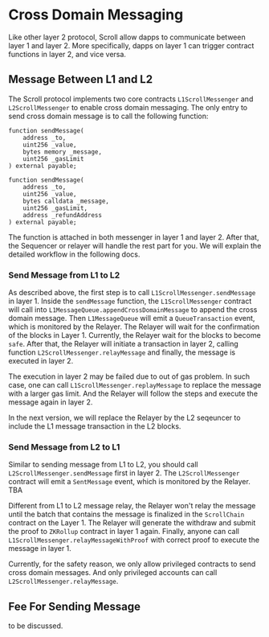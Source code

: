 # Cross Domain Messaging

Like other layer 2 protocol, Scroll allow dapps to communicate between layer 1 and layer 2. More specifically, dapps on layer 1 can trigger contract functions in layer 2, and vice versa.

## Message Between L1 and L2

The Scroll protocol implements two core contracts `L1ScrollMessenger` and `L2ScrollMessenger` to enable cross domain messaging. The only entry to send cross domain message is to call the following function:

```solidity
function sendMessage(
    address _to,
    uint256 _value,
    bytes memory _message,
    uint256 _gasLimit
) external payable;

function sendMessage(
    address _to,
    uint256 _value,
    bytes calldata _message,
    uint256 _gasLimit,
    address _refundAddress
) external payable;
```

The function is attached in both messenger in layer 1 and layer 2. After that, the Sequencer or relayer will handle the rest part for you. We will explain the detailed workflow in the following docs.

### Send Message from L1 to L2

As described above, the first step is to call `L1ScrollMessenger.sendMessage` in layer 1. Inside the `sendMessage` function, the `L1ScrollMessenger` contract will call into `L1MessageQueue.appendCrossDomainMessage` to append the cross domain message. Then `L1MessageQueue` will emit a `QueueTransaction` event, which is monitored by the Relayer. The Relayer will wait for the confirmation of the blocks in Layer 1. Currently, the Relayer wait for the blocks to become `safe`. After that, the Relayer will initiate a transaction in layer 2, calling function `L2ScrollMessenger.relayMessage` and finally, the message is executed in layer 2.

The execution in layer 2 may be failed due to out of gas problem. In such case, one can call `L1ScrollMessenger.replayMessage` to replace the message with a larger gas limit. And the Relayer will follow the steps and execute the message again in layer 2.

In the next version, we will replace the Relayer by the L2 seqeuncer to include the L1 message transaction in the L2 blocks.

### Send Message from L2 to L1

Similar to sending message from L1 to L2, you should call `L2ScrollMessenger.sendMessage` first in layer 2. The `L2ScrollMessenger` contract will emit a `SentMessage` event, which is monitored by the Relayer. TBA

Different from L1 to L2 message relay, the Relayer won't relay the message until the batch that contains the message is finalized in the `ScrollChain` contract on the Layer 1. The Relayer will generate the withdraw and submit the proof to `ZKRollup` contract in layer 1 again. Finally, anyone can call `L1ScrollMessenger.relayMessageWithProof` with correct proof to execute the message in layer 1.

Currently, for the safety reason, we only allow privileged contracts to send cross domain messages. And only privileged accounts can call `L2ScrollMessenger.relayMessage`.

## Fee For Sending Message

to be discussed.

